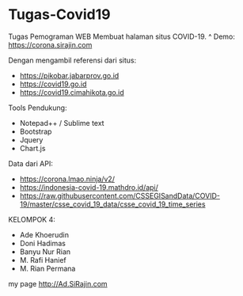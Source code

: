 # Tugas-Covid19
Tugas Pemograman WEB Membuat halaman situs COVID-19. 
^ Demo: https://corona.sirajin.com


Dengan mengambil referensi dari situs:
- https://pikobar.jabarprov.go.id
- https://covid19.go.id
- https://covid19.cimahikota.go.id


Tools Pendukung:
- Notepad++ / Sublime text
- Bootstrap
- Jquery
- Chart.js

Data dari API:
- https://corona.lmao.ninja/v2/
- https://indonesia-covid-19.mathdro.id/api/
- https://raw.githubusercontent.com/CSSEGISandData/COVID-19/master/csse_covid_19_data/csse_covid_19_time_series


KELOMPOK 4:
- Ade Khoerudin
- Doni Hadimas
- Banyu Nur Rian
- M. Rafi Hanief
- M. Rian Permana

my page http://Ad.SiRajin.com
